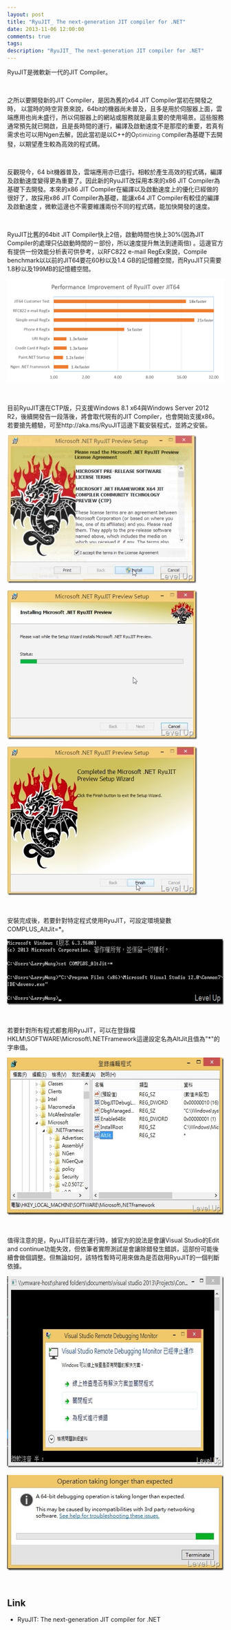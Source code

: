 ```yaml
---
layout: post
title: "RyuJIT_ The next-generation JIT compiler for .NET"
date: 2013-11-06 12:00:00
comments: true
tags: 
description: "RyuJIT_ The next-generation JIT compiler for .NET"
---
```

<p>
	RyuJIT是微軟新一代的JIT Compiler。</p>
<p>
	 </p>
<p>
	之所以要開發新的JIT Compiler，是因為舊的x64 JIT Compiler當初在開發之時， 以當時的時空背景來說，64bit的機器尚未普及，且多是用於伺服器上面，雲端應用也尚未盛行，所以伺服器上的網站或服務就是最主要的使用場景。這些服務通常預先就已開啟，且是長時間的運行，編譯及啟動速度不是那麼的重要，若真有需求也可以用Ngen去解，因此當初是以C++的O<span style="color: rgb(66, 66, 66); font-family: 'Segoe UI', 'Lucida Grande', Verdana, Arial, Helvetica, sans-serif; font-size: 13px; line-height: 19.5px;">ptimizing C</span>ompiler為基礎下去開發，以期望產生較為高效的程式碼。</p>
<p>
	 </p>
<p>
	反觀現今，64 bit機器普及，雲端應用亦已盛行。相較於產生高效的程式碼，編譯及啟動速度變得更為重要了。因此新的RyuJIT改採用本來的x86 JIT Compiler為基礎下去開發。本來的x86 JIT Compiler在編譯以及啟動速度上的優化已經做的很好了，故採用x86 JIT Compiler為基礎，能讓x64 JIT Compiler有較佳的編譯及啟動速度 ，微軟這邊也不需要維護兩份不同的程式碼，能加快開發的速度。</p>
<p>
	 </p>
<p>
	RyuJIT比舊的64bit JIT Compiler快上2倍，啟動時間也快上30%(因為JIT Compiler的處理只佔啟動時間的ㄧ部份，所以速度提升無法到達兩倍) 。這邊官方有提供一份效能分析表可供參考，以RFC822 e-mail RegEx來說，Compile benchmark以以前的JIT64要花60秒以及1.4 GB的記憶體空間，而RyuJIT只需要1.8秒以及199MB的記憶體空間。</p>
<p>
	<img alt="clip_image002[1]" src="\images\posts\79cd1bdc-a6ca-434e-bee0-32adb76e7d71\5518.clip_5F00_image0021_5F00_530F9608.png" /></p>
<p>
	 </p>
<p>
	目前RyuJIT還在CTP版，只支援Windows 8.1 x64與Windows Server 2012 R2，後續開發告一段落後，將會取代現有的JIT Compiler，也會開始支援x86。若要搶先體驗，可至http://aka.ms/RyuJIT這邊下載安裝程式，並將之安裝。</p>
<p>
	<img alt="screenshot.7" border="0" height="344" src="\images\posts\79cd1bdc-a6ca-434e-bee0-32adb76e7d71\screenshot.7_thumb.jpg" style="border-top: 0px; border-right: 0px; border-bottom: 0px; border-left: 0px" width="440" /></p>
<p>
	<img alt="screenshot.6" border="0" height="346" src="\images\posts\79cd1bdc-a6ca-434e-bee0-32adb76e7d71\screenshot.6_thumb.jpg" style="border-top: 0px; border-right: 0px; border-bottom: 0px; border-left: 0px" width="442" /></p>
<p>
	<img alt="screenshot.5" border="0" height="345" src="\images\posts\79cd1bdc-a6ca-434e-bee0-32adb76e7d71\screenshot.5_thumb.jpg" style="border-top: 0px; border-right: 0px; border-bottom: 0px; border-left: 0px" width="442" /></p>
<p>
	 </p>
<p>
	安裝完成後，若要針對特定程式使用RyuJIT，可設定環境變數COMPLUS_AltJit=*。</p>
<p>
	<img alt="screenshot.1" border="0" height="153" src="\images\posts\79cd1bdc-a6ca-434e-bee0-32adb76e7d71\screenshot.1_thumb.jpg" style="border-top: 0px; border-right: 0px; border-bottom: 0px; border-left: 0px" width="641" /></p>
<p>
	 </p>
<p>
	若要針對所有程式都套用RyuJIT，可以在登錄檔HKLM\SOFTWARE\Microsoft\.NETFramework這邊設定名為AltJit且值為"*"的字串值。</p>
<p>
	<img alt="screenshot.3" border="0" height="366" src="\images\posts\79cd1bdc-a6ca-434e-bee0-32adb76e7d71\screenshot.3_thumb.jpg" style="border-top: 0px; border-right: 0px; border-bottom: 0px; border-left: 0px" width="584" /></p>
<p>
	 </p>
<p>
	值得注意的是，RyuJIT目前在運行時，據官方的說法是會讓Visual Studio的Edit and continue功能失效，但依筆者實際測試是會讓除錯發生錯誤，這部份可能後續會做個調整。但無論如何，該特性暫時可用來做為是否啟用RyuJIT的一個判斷依據。</p>
<p>
	<img alt="screenshot" border="0" height="445" src="\images\posts\79cd1bdc-a6ca-434e-bee0-32adb76e7d71\screenshot_thumb.jpg" style="border-top: 0px; border-right: 0px; border-bottom: 0px; border-left: 0px" width="682" /></p>
<p>
	<img alt="screenshot.2" border="0" height="222" src="\images\posts\79cd1bdc-a6ca-434e-bee0-32adb76e7d71\screenshot.2_thumb.jpg" style="border-top: 0px; border-right: 0px; border-bottom: 0px; border-left: 0px" width="504" /></p>
<p>
	 </p>
<h2>
	Link</h2>
<ul>
	<li>
		RyuJIT: The next-generation JIT compiler for .NET</li>
</ul>

